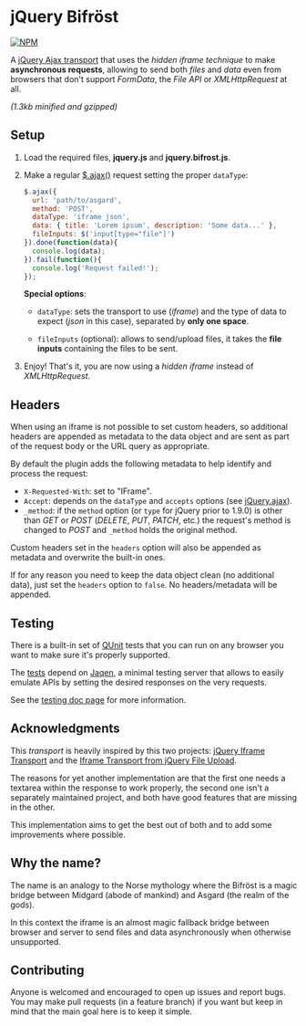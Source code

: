 jQuery Bifröst
==============

[![NPM](https://nodei.co/npm/jquery-bifrost.png?mini=true)](https://npmjs.org/package/jquery-bifrost)

A [jQuery Ajax transport](//api.jquery.com/jQuery.ajaxTransport) that uses
the *hidden iframe technique* to make **asynchronous requests**, allowing to
send both *files* and *data* even from browsers that don't support *FormData*,
the *File API* or *XMLHttpRequest* at all.

*(1.3kb minified and gzipped)*


Setup
-----

1.  Load the required files, **jquery.js** and **jquery.bifrost.js**.

2.  Make a regular [$.ajax()](//api.jquery.com/jQuery.ajax/) request
    setting the proper `dataType`:

    ```javascript
    $.ajax({
      url: 'path/to/asgard',
      method: 'POST',
      dataType: 'iframe json',
      data: { title: 'Lorem ipsum', description: 'Some data...' },
      fileInputs: $('input[type="file"]')
    }).done(function(data){
      console.log(data);
    }).fail(function(){
      console.log('Request failed!');
    });
    ```

    **Special options**:

    - `dataType`: sets the transport to use (*iframe*) and the type of data
    to expect (*json* in this case), separated by **only one space**.

    - `fileInputs` (optional): allows to send/upload files, it takes
    the **file inputs** containing the files to be sent.


3.  Enjoy! That's it, you are now using a *hidden iframe* instead of
    *XMLHttpRequest*.


Headers
-------

When using an iframe is not possible to set custom headers, so additional
headers are appended as metadata to the data object and are sent as part
of the request body or the URL query as appropriate.

By default the plugin adds the following metadata to help identify
and process the request:

- `X-Requested-With`: set to "IFrame".
- `Accept`: depends on the `dataType` and `accepts` options
(see [jQuery.ajax](https://api.jquery.com/jQuery.ajax)).
- `_method`: if the `method` option (or `type` for jQuery prior to 1.9.0) is
other than *GET* or *POST* (*DELETE*, *PUT*, *PATCH*, etc.) the request's
method is changed to *POST* and `_method` holds the original method.

Custom headers set in the `headers` option will also be appended as metadata
and overwrite the built-in ones.

If for any reason you need to keep the data object clean (no additional data),
just set the `headers` option to `false`. No headers/metadata will be appended.


Testing
-------

There is a built-in set of [QUnit](//qunitjs.com/) tests that you can run on
any browser you want to make sure it's properly supported.

The [tests](tests) depend on [Jaqen](//www.npmjs.org/package/jaqen), a minimal
testing server that allows to easily emulate APIs by setting the desired
responses on the very requests.

See the [testing doc page](tests/TESTING.md) for more information.


Acknowledgments
---------------
This *transport* is heavily inspired by this two projects:
[jQuery Iframe Transport](//github.com/cmlenz/jquery-iframe-transport) and the
[Iframe Transport from jQuery File Upload](
//github.com/blueimp/jQuery-File-Upload/blob/master/js/jquery.iframe-transport.js).

The reasons for yet another implementation are that the first one needs a
textarea within the response to work properly, the second one isn't a separately
maintained project, and both have good features that are missing in the other.

This implementation aims to get the best out of both and to add some
improvements where possible.


Why the name?
-------------
The name is an analogy to the Norse mythology where the Bifröst is a magic
bridge between Midgard (abode of mankind) and Asgard (the realm of the gods).

In this context the iframe is an almost magic fallback bridge between browser
and server to send files and data asynchronously when otherwise unsupported.


Contributing
------------
Anyone is welcomed and encouraged to open up issues and report bugs. You may
make pull requests (in a feature branch) if you want but keep in mind that the
main goal here is to keep it simple.
